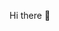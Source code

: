 Hi there 👋

<!--![Custom dimensions 1280x640 px](https://user-images.githubusercontent.com/79721045/180876566-156afc93-6ab6-446d-bcb8-623ddc4e7464.png)

  🔭 I'm student and open source enthusiast.
  🌱 I’m currently learning from 
     the very basics of computer science and some Java.
  💬 I'm documenting my journey of learnig form scratch to
  📫 How to reach me:
< a href="https://www.linkedin.com/in/harsh-duche-315398165/" target="_blank">
    <img src="https://www.edigitalagency.com.au/wp-content/uploads/Linkedin-logo-png.png">
  </a>

